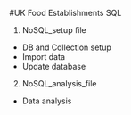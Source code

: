 #UK Food Establishments SQL
1. NoSQL_setup file
  - DB and Collection setup
  - Import data
  - Update database

2. NoSQL_analysis_file
  - Data analysis
